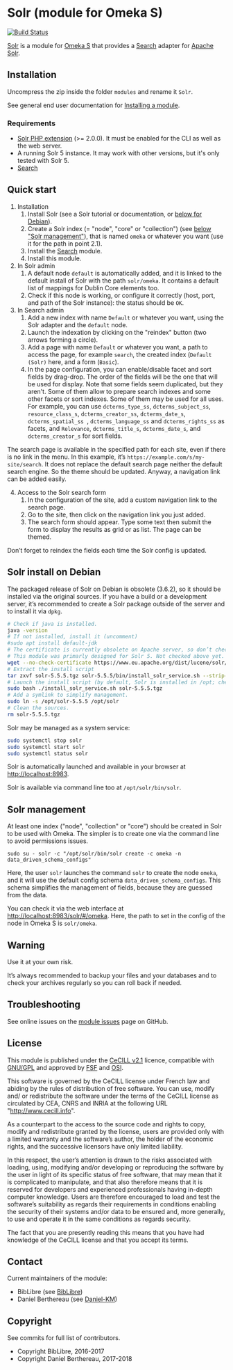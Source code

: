 Solr (module for Omeka S)
=========================

[![Build Status](https://travis-ci.org/biblibre/omeka-s-module-Solr.svg?branch=master)](https://travis-ci.org/biblibre/omeka-s-module-Solr)

[Solr] is a module for [Omeka S] that provides a [Search] adapter for [Apache Solr].


Installation
------------

Uncompress the zip inside the folder `modules` and rename it `Solr`.

See general end user documentation for [Installing a module].

### Requirements

- [Solr PHP extension] (>= 2.0.0). It must be enabled for the CLI as well as the
  web server.
- A running Solr 5 instance. It may work with other versions, but it's only
  tested with Solr 5.
- [Search]


Quick start
-----------

1. Installation
    1. Install Solr (see a Solr tutorial or documentation, or [below for Debian]).
    2. Create a Solr index (= "node", "core" or "collection") (see [below "Solr management"]),
       that is named `omeka` or whatever you want (use it for the path in
       point 2.1).
    3. Install the [Search] module.
    4. Install this module.
2. In Solr admin
    1. A default node `default` is automatically added, and it is linked to the
       default install of Solr with the path `solr/omeka`. It contains a default
       list of mappings for Dublin Core elements too.
    2. Check if this node is working, or configure it correctly (host, port, and
       path of the Solr instance): the status should be `OK`.
3. In Search admin
    1. Add a new index with name `Default` or whatever you want, using the Solr
       adapter and the `default` node.
    2. Launch the indexation by clicking on the "reindex" button (two arrows
       forming a circle).
    3. Add a page with name `Default` or whatever you want, a path to access the
       page, for example `search`, the created index (`Default (Solr)` here, and
       a form (`Basic`).
    4. In the page configuration, you can enable/disable facet and sort fields
       by drag-drop. The order of the fields will be the one that will be used
       for display. Note that some fields seem duplicated, but they aren't. Some
       of them allow to prepare search indexes and some other facets or sort
       indexes. Some of them may be used for all uses.
       For example, you can use `dcterms_type_ss`, `dcterms_subject_ss`, `resource_class_s`,
       `dcterms_creator_ss`, `dcterms_date_s`, `dcterms_spatial_ss `, `dcterms_language_ss`
       and `dcterms_rights_ss` as facets, and `Relevance`, `dcterms_title_s`,
       `dcterms_date_s`, and `dcterms_creator_s` for sort fields.

The search page is available in the specified path for each site, even if there
is no link in the menu. In this example, it’s `https://example.com/s/my-site/search`.
It does not replace the default search page neither the default search engine.
So the theme should be updated. Anyway, a navigation link can be added easily.

4. Access to the Solr search form
    1. In the configuration of the site, add a custom navigation link to the
       search page.
    2. Go to the site, then click on the navigation link you just added.
    3. The search form should appear. Type some text then submit the form to
       display the results as grid or as list. The page can be themed.

Don’t forget to reindex the fields each time the Solr config is updated.


Solr install on Debian <a name="solr-install"></a>
----------------------

The packaged release of Solr on Debian is obsolete (3.6.2), so it should be
installed via the original sources. If you have a build or a development server,
it’s recommended to create a Solr package outside of the server and to install
it via `dpkg`.

```bash
# Check if java is installed.
java -version
# If not installed, install it (uncomment)
#sudo apt install default-jdk
# The certificate is currently obsolete on Apache server, so don’t check it.
# This module was primarly designed for Solr 5. Not checked above yet.
wget --no-check-certificate https://www.eu.apache.org/dist/lucene/solr/5.5.5/solr-5.5.5.tgz
# Extract the install script
tar zxvf solr-5.5.5.tgz solr-5.5.5/bin/install_solr_service.sh --strip-components=2
# Launch the install script (by default, Solr is installed in /opt; check other options if needed)
sudo bash ./install_solr_service.sh solr-5.5.5.tgz
# Add a symlink to simplify management.
sudo ln -s /opt/solr-5.5.5 /opt/solr
# Clean the sources.
rm solr-5.5.5.tgz
```

Solr may be managed as a system service:

```bash
sudo systemctl stop solr
sudo systemctl start solr
sudo systemctl status solr
```

Solr is automatically launched and available in your browser at [http://localhost:8983].

Solr is available via command line too at `/opt/solr/bin/solr`.


Solr management <a name="solr-management"></a>
---------------

At least one index ("node", "collection" or "core")  should be created in Solr
to be used with Omeka. The simpler is to create one via the command line to
avoid permissions issues.

```
sudo su - solr -c "/opt/solr/bin/solr create -c omeka -n data_driven_schema_configs"
```

Here, the user `solr` launches the command `solr` to create the node `omeka`,
and it will use the default config schema `data_driven_schema_configs`. This
schema simplifies the management of fields, because they are guessed from the
data.

You can check it via the web interface at [http://localhost:8983/solr/#/omeka].
Here, the path to set in the config of the node in Omeka S is `solr/omeka`.


Warning
-------

Use it at your own risk.

It’s always recommended to backup your files and your databases and to check
your archives regularly so you can roll back if needed.


Troubleshooting
---------------

See online issues on the [module issues] page on GitHub.


License
-------

This module is published under the [CeCILL v2.1] licence, compatible with
[GNU/GPL] and approved by [FSF] and [OSI].

This software is governed by the CeCILL license under French law and abiding by
the rules of distribution of free software. You can use, modify and/ or
redistribute the software under the terms of the CeCILL license as circulated by
CEA, CNRS and INRIA at the following URL "http://www.cecill.info".

As a counterpart to the access to the source code and rights to copy, modify and
redistribute granted by the license, users are provided only with a limited
warranty and the software’s author, the holder of the economic rights, and the
successive licensors have only limited liability.

In this respect, the user’s attention is drawn to the risks associated with
loading, using, modifying and/or developing or reproducing the software by the
user in light of its specific status of free software, that may mean that it is
complicated to manipulate, and that also therefore means that it is reserved for
developers and experienced professionals having in-depth computer knowledge.
Users are therefore encouraged to load and test the software’s suitability as
regards their requirements in conditions enabling the security of their systems
and/or data to be ensured and, more generally, to use and operate it in the same
conditions as regards security.

The fact that you are presently reading this means that you have had knowledge
of the CeCILL license and that you accept its terms.


Contact
-------

Current maintainers of the module:

* BibLibre (see [BibLibre])
* Daniel Berthereau (see [Daniel-KM])


Copyright
---------

See commits for full list of contributors.

* Copyright BibLibre, 2016-2017
* Copyright Daniel Berthereau, 2017-2018


[Solr]: https://github.com/BibLibre/Omeka-S-module-Solr
[Omeka S]: https://omeka.org/s
[Search]: https://github.com/biblibre/omeka-s-module-Search
[Apache Solr]: https://lucene.apache.org/solr/
[Solr module]: https://github.com/biblibre/omeka-s-module-Solr
[Installing a module]: http://dev.omeka.org/docs/s/user-manual/modules/#installing-modules
[Solr PHP extension]: https://pecl.php.net/package/solr
[below]: #manage-solr
[below for Debian]: #solr-install
[below "Solr management"]: #solr-management
[http://localhost:8983]: http://localhost:8983
[http://localhost:8983/solr/#/omeka]: http://localhost:8983/solr/#/omeka
[module issues]: https://github.com/BibLibre/Omeka-S-module-Solr/issues
[CeCILL v2.1]: https://www.cecill.info/licences/Licence_CeCILL_V2.1-en.html
[GNU/GPL]: https://www.gnu.org/licenses/gpl-3.0.html
[FSF]: https://www.fsf.org
[OSI]: http://opensource.org
[BibLibre]: https://github.com/biblibre
[Daniel-KM]: https://github.com/Daniel-KM "Daniel Berthereau"
